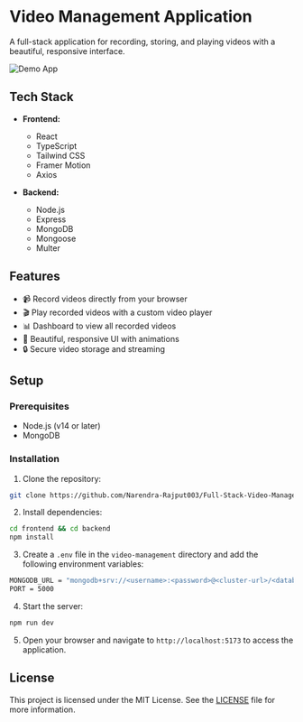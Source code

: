 # Video Management Application

A full-stack application for recording, storing, and playing videos with a beautiful, responsive interface.

![Demo App](https://www.imghippo.com/i/bpN4483VKg.png)

## Tech Stack

- **Frontend:**
  - React
  - TypeScript
  - Tailwind CSS
  - Framer Motion
  - Axios

- **Backend:**
  - Node.js
  - Express
  - MongoDB
  - Mongoose
  - Multer

## Features

- 📹 Record videos directly from your browser
- 🎬 Play recorded videos with a custom video player
- 📊 Dashboard to view all recorded videos
- 🎨 Beautiful, responsive UI with animations
- 🔒 Secure video storage and streaming

## Setup

### Prerequisites

- Node.js (v14 or later)
- MongoDB

### Installation

1. Clone the repository:

```bash
git clone https://github.com/Narendra-Rajput003/Full-Stack-Video-Management-Application
```

2. Install dependencies:

```bash
cd frontend && cd backend
npm install
```
3. Create a `.env` file in the `video-management` directory and add the following environment variables:

```bash
MONGODB_URL = "mongodb+srv://<username>:<password>@<cluster-url>/<database-name>?retryWrites=true&w=majority"
PORT = 5000
```

4. Start the server:

```bash
npm run dev 
```

5. Open your browser and navigate to `http://localhost:5173` to access the application.

## License

This project is licensed under the MIT License. See the [LICENSE](LICENSE) file for more information.
